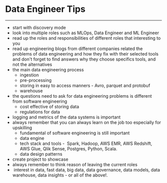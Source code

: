 
# Data Engineer Tips
___
- start with discovery mode
- look into multiple roles such as MLOps, Data Engineer and ML Engineer
- read up the roles and responsibilities of different roles that interesting to you
- read up engineering blogs from different companies related the problems of data engineering and how they fix with their selected tools and don't forget to find answers why they choose specifics tools, and not the alternatives
- the main data engineering process 
	- ingestion 
	- pre-processing
	- storing in easy to access manners - Avro, parquet and protobuf
	- warehouse
- the questions need to ask for data engineering problems is different from software engineering 
	- cost effective of storing data
	- regulations for data
- logging and metrics of the data systems is important
- always remember that you can always learn on the job too especially for upskilling
	- fundamental of software engineering is still important
	- data engine
	- tech stack and tools -  Spark, Hadoop, AWS EMR, AWS Redshift, AWS Glue, Qlik Sense, Postgres, Python, Scala.
	- data design patterns
- create project to showcase
- always remember to think reason of leaving the current roles
-  interest in data, fast data, big data, data governance, data models, data warehouse, data insights - or all of the above!.

		